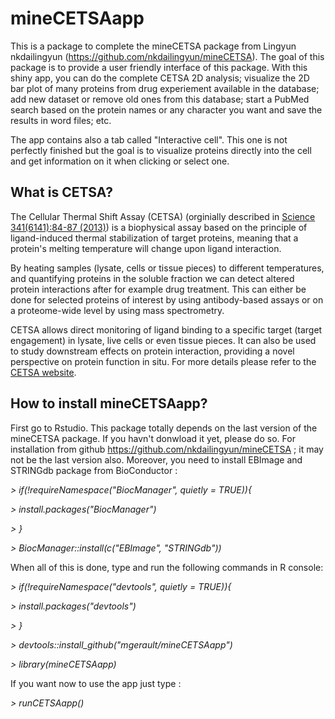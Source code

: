 # mineCETSAapp
This is a package to complete the mineCETSA package from Lingyun nkdailingyun (https://github.com/nkdailingyun/mineCETSA). 
The goal of this package is to provide a user friendly interface of this package. With this shiny app, you can do the complete CETSA 2D analysis; visualize the 2D bar plot
of many proteins from drug experiement available in the database; add new dataset or remove old ones from this database; start a PubMed search based on the protein names or
any character you want and save the results in word files; etc.

The app contains also a tab called "Interactive cell". This one is not perfectly finished but the goal is to visualize proteins directly into the cell
and get information on it when clicking or select one.

## What is CETSA?
The Cellular Thermal Shift Assay (CETSA) (orginially described in [Science 341(6141):84-87 (2013)](http://www.sciencemag.org/lookup/doi/10.1126/science.1233606)) is a 
biophysical assay based on the principle of ligand-induced thermal stabilization of target proteins, meaning that a protein's melting temperature will change upon 
ligand interaction.
 
By heating samples (lysate, cells or tissue pieces) to different temperatures, and quantifying proteins in the soluble fraction we can detect altered protein interactions 
after for example drug treatment. This can either be done for selected proteins of interest by using antibody-based assays or on a proteome-wide level by using 
mass spectrometry.  

CETSA allows direct monitoring of ligand binding to a specific target (target engagement) in lysate, live cells or even tissue pieces. 
It can also be used to study downstream effects on protein interaction, providing a novel perspective on protein function in situ. For more details 
please refer to the [CETSA website](https://www.cetsa.org/about). 
 

## How to install mineCETSAapp?  
First go to Rstudio. This package totally depends on the last version of the mineCETSA package. If you havn't donwload it yet, please do so.
For installation from github https://github.com/nkdailingyun/mineCETSA ; it may not be the last version also.
Moreover, you need to install EBImage and STRINGdb package from BioConductor :

*> if(!requireNamespace("BiocManager", quietly = TRUE)){*

*> install.packages("BiocManager")*  

*> }*

*> BiocManager::install(c("EBImage", "STRINGdb"))*  

When all of this is done, type and run the following commands in R console:

*> if(!requireNamespace("devtools", quietly = TRUE)){*

*> install.packages("devtools")*  

*> }*  

*> devtools::install_github("mgerault/mineCETSAapp")*

*> library(mineCETSAapp)*

If you want now to use the app just type :

*> runCETSAapp()*
 
 
 
 
 
 
 
 
 
 
 
 
 
 
 
 
